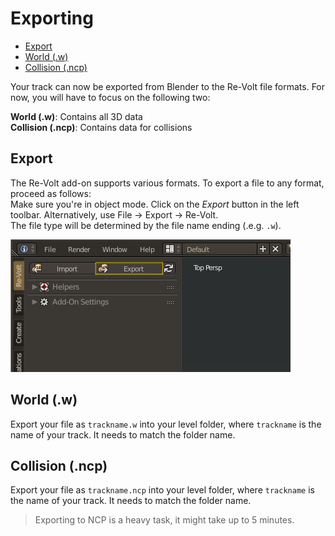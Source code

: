 # Exporting

<!-- MarkdownTOC autolink='true' -->

- [Export](#export)
- [World \(.w\)](#world-w)
- [Collision \(.ncp\)](#collision-ncp)

<!-- /MarkdownTOC -->


Your track can now be exported from Blender to the Re-Volt file formats. For now, you will have to focus on the following two:

**World (.w)**: Contains all 3D data  
**Collision (.ncp)**: Contains data for collisions

## Export

The Re-Volt add-on supports various formats. To export a file to any format, proceed as follows:  
Make sure you're in object mode. Click on the _Export_ button in the left toolbar. Alternatively, use File -> Export -> Re-Volt.  
The file type will be determined by the file name ending (.e.g. `.w`).

![Export button](export.png)

## World (.w)

Export your file as `trackname.w` into your level folder, where `trackname` is the name of your track. It needs to match the folder name.

## Collision (.ncp)

Export your file as `trackname.ncp` into your level folder, where `trackname` is the name of your track. It needs to match the folder name.

> Exporting to NCP is a heavy task, it might take up to 5 minutes.

